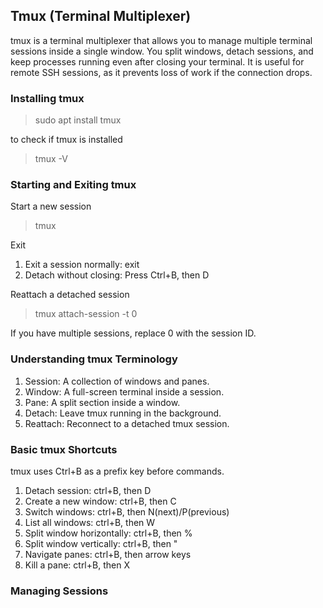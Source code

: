 ## Tmux (Terminal Multiplexer)

tmux is a terminal multiplexer that allows you to manage multiple terminal sessions inside a single window.
You split windows, detach sessions, and keep processes running even after closing your terminal.
It is useful for remote SSH sessions, as it prevents loss of work if the connection drops.

### Installing tmux

> sudo apt install tmux

to check if tmux is installed

> tmux -V

### Starting and Exiting tmux

Start a new session

> tmux

Exit

1. Exit a session normally: exit
2. Detach without closing: Press Ctrl+B, then D

Reattach a detached session

> tmux attach-session -t 0

If you have multiple sessions, replace 0 with the session ID.

### Understanding tmux Terminology

1. Session: A collection of windows and panes.
2. Window: A full-screen terminal inside a session.
3. Pane: A split section inside a window.
4. Detach: Leave tmux running in the background.
5. Reattach: Reconnect to a detached tmux session.

### Basic tmux Shortcuts

tmux uses Ctrl+B as a prefix key before commands.

1. Detach session: ctrl+B, then D
2. Create a new window: ctrl+B, then C
3. Switch windows: ctrl+B, then N(next)/P(previous)
4. List all windows: ctrl+B, then W
5. Split window horizontally: ctrl+B, then %
6. Split window vertically: ctrl+B, then "
7. Navigate panes: ctrl+B, then arrow keys
8. Kill a pane: ctrl+B, then X

### Managing Sessions
